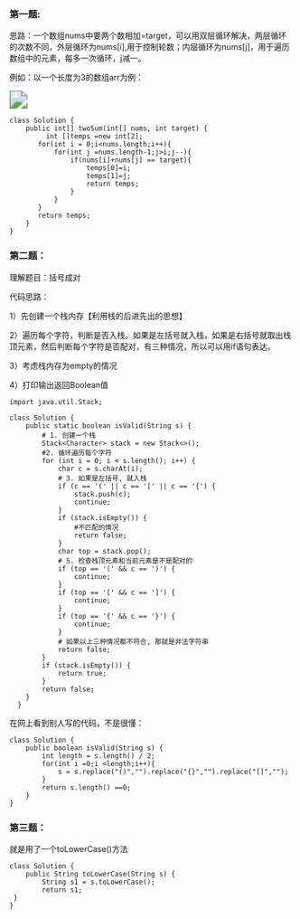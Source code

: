 ### 第一题:

思路：一个数组nums中要两个数相加=target，可以用双层循环解决，两层循环的次数不同，外层循环为nums[i],用于控制轮数；内层循环为nums[j]，用于遍历数组中的元素，每多一次循环，j减一。

例如：以一个长度为3的数组arr为例：

<img src="C:\Users\86134\Desktop\heima\T1.png" style="zoom:200%;" />

```
class Solution {
    public int[] twoSum(int[] nums, int target) {
         int []temps =new int[2];
       for(int i = 0;i<nums.length;i++){
           for(int j =nums.length-1;j>i;j--){
               if(nums[i]+nums[j] == target){
                   temps[0]=i;
                   temps[1]=j;
                   return temps;
               }
           }
       }
       return temps;
    }
}
```



### 第二题：

理解题目：括号成对

代码思路：

1）先创建一个栈内存【利用栈的后进先出的思想】

2）遍历每个字符，判断是否入栈。如果是左括号就入栈，如果是右括号就取出栈顶元素，然后判断每个字符是否配对，有三种情况，所以可以用if语句表达。

3）考虑栈内存为empty的情况

4）打印输出返回Boolean值

```
import java.util.Stack;

class Solution {
    public static boolean isValid(String s) {
        # 1. 创建一个栈
        Stack<Character> stack = new Stack<>();
        #2. 循环遍历每个字符
        for (int i = 0; i < s.length(); i++) {
            char c = s.charAt(i);
            # 3. 如果是左括号, 就入栈
            if (c == '(' || c == '[' || c == '{') {
                stack.push(c);
                continue;
            }
            if (stack.isEmpty()) {
                #不匹配的情况
                return false;
            }
            char top = stack.pop();
            # 5. 检查栈顶元素和当前元素是不是配对的
            if (top == '(' && c == ')') {
                continue;
            }
            if (top == '[' && c == ']') {
                continue;
            }
            if (top == '{' && c == '}') {
                continue;
            }
            # 如果以上三种情况都不符合, 那就是非法字符串
            return false;
        }  
        if (stack.isEmpty()) {
            return true;
        }
        return false;
    }
  }
```

在网上看到别人写的代码，不是很懂：

```
class Solution {
    public boolean isValid(String s) {
        int length = s.length() / 2;
        for(int i =0;i <length;i++){
            s = s.replace("()","").replace("{}","").replace("[]","");
        }
        return s.length() ==0;
    }
}
```



### 第三题：

就是用了一个toLowerCase()方法

```
class Solution {
    public String toLowerCase(String s) {
        String s1 = s.toLowerCase();
        return s1;
 }
}
```

